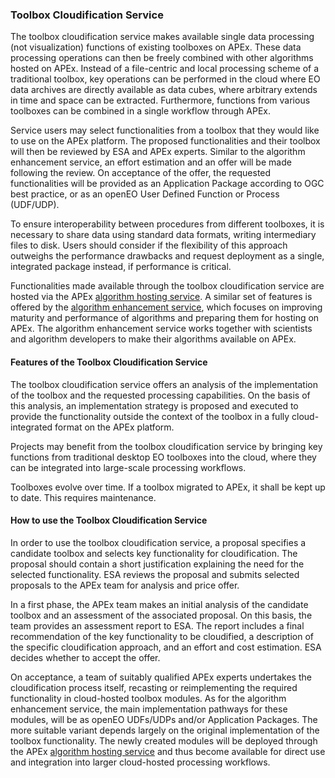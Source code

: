 ### Toolbox Cloudification Service 

The toolbox cloudification service makes available single data processing (not visualization) functions of existing toolboxes on APEx. These data processing operations can then be freely combined with other algorithms hosted on APEx. Instead of a file-centric and local processing scheme of a traditional toolbox, key operations can be performed in the cloud where EO data archives are directly available as data cubes, where arbitrary extends in time and space can be extracted. Furthermore, functions from various toolboxes can be combined in a single workflow through APEx. 

Service users may select functionalities from a toolbox that they would like to use on the APEx platform. The proposed functionalities and their toolbox will then be reviewed by ESA and APEx experts. Similar to the algorithm enhancement service, an effort estimation and an offer will be made following the review. On acceptance of the offer, the requested functionalities will be provided as an Application Package according to OGC best practice, or as an openEO User Defined Function or Process (UDF/UDP). 

To ensure interoperability between procedures from different toolboxes, it is necessary to share data using standard data formats, writing intermediary files to disk. Users should consider if the flexibility of this approach outweighs the performance drawbacks and request deployment as a single, integrated package instead, if performance is critical. 

Functionalities made available through the toolbox cloudification service are hosted via the APEx [algorithm hosting service](./hosting.md). A similar set of features is offered by the [algorithm enhancement service](./enhancement.md), which focuses on improving maturity and performance of algorithms and preparing them for hosting on APEx. The algorithm enhancement service works together with scientists and algorithm developers to make their algorithms available on APEx. 

#### Features of the Toolbox Cloudification Service 

The toolbox cloudification service offers an analysis of the implementation of the toolbox and the requested processing capabilities. On the basis of this analysis, an implementation strategy is proposed and executed to provide the functionality outside the context of the toolbox in a fully cloud-integrated format on the APEx platform. 

Projects may benefit from the toolbox cloudification service by bringing key functions from traditional desktop EO toolboxes into the cloud, where they can be integrated into large-scale processing workflows. 

Toolboxes evolve over time. If a toolbox migrated to APEx, it shall be kept up to date. This requires maintenance. 

#### How to use the Toolbox Cloudification Service 

In order to use the toolbox cloudification service, a proposal specifies a candidate toolbox and selects key functionality for cloudification. The proposal should contain a short justification explaining the need for the selected functionality. ESA reviews the proposal and submits selected proposals to the APEx team for analysis and price offer. 

In a first phase, the APEx team makes an initial analysis of the candidate toolbox and an assessment of the associated proposal. On this basis, the team provides an assessment report to ESA. The report includes a final recommendation of the key functionality to be cloudified, a description of the specific cloudification approach, and an effort and cost estimation. ESA decides whether to accept the offer. 

On acceptance, a team of suitably qualified APEx experts undertakes the cloudification process itself, recasting or reimplementing the required functionality in cloud-hosted toolbox modules. As for the algorithm enhancement service, the main implementation pathways for these modules, will be as openEO UDFs/UDPs and/or Application Packages. The more suitable variant depends largely on the original implementation of the toolbox functionality. The newly created modules will be deployed through the APEx [algorithm hosting service](./hosting.md) and thus become available for direct use and integration into larger cloud-hosted processing workflows. 
